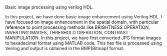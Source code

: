 Basic image processing using verilog HDL.

In this project, we have done basic image enhancement using Verilog HDL. I have focused on image enhancement in the spatial domain, with particular reference to point processing methods like BRIGHTNESS OPERATION, INVERTING IMAGES, THRESHOLD OPERATION, CONTRAST MANIPULATION. In this project, we have first converted JPG format images to hexadecimal format using MATLAB code. This hex file is processed using Verilog and output is obtained in the BMP(Bitmap) format. 
